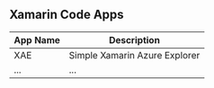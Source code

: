 ## Xamarin Code Apps

| App Name   | Description  |
| ---------- |--------------|
| XAE        | Simple Xamarin Azure Explorer |
|...         | ... |

